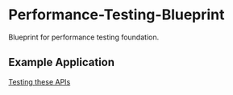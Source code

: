 # Performance-Testing-Blueprint
Blueprint for performance testing foundation.

## Example Application
[Testing these APIs](http://demostore.gatling.io/swagger-ui/index.html)
